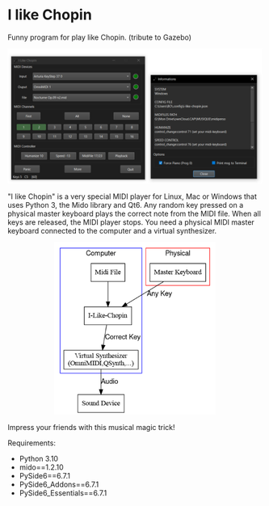# I like Chopin
Funny program for play like Chopin.
(tribute to Gazebo)

<p align="center">
    <img src="media/20240717_192901.png"  width="600">
</p>

"I like Chopin" is a very special MIDI player for Linux, Mac or Windows that uses Python 3, the Mido library and Qt6. Any random key pressed on a physical master keyboard plays the correct note from the MIDI file. When all keys are released, the MIDI player stops. You need a physical MIDI master keyboard connected to the computer and a virtual synthesizer.

<p align="center">
    <img src="media/ILC.png"  width="320">
</p>

Impress your friends with this musical magic trick!

Requirements:

* Python 3.10
* mido==1.2.10
* PySide6==6.7.1
* PySide6_Addons==6.7.1
* PySide6_Essentials==6.7.1

